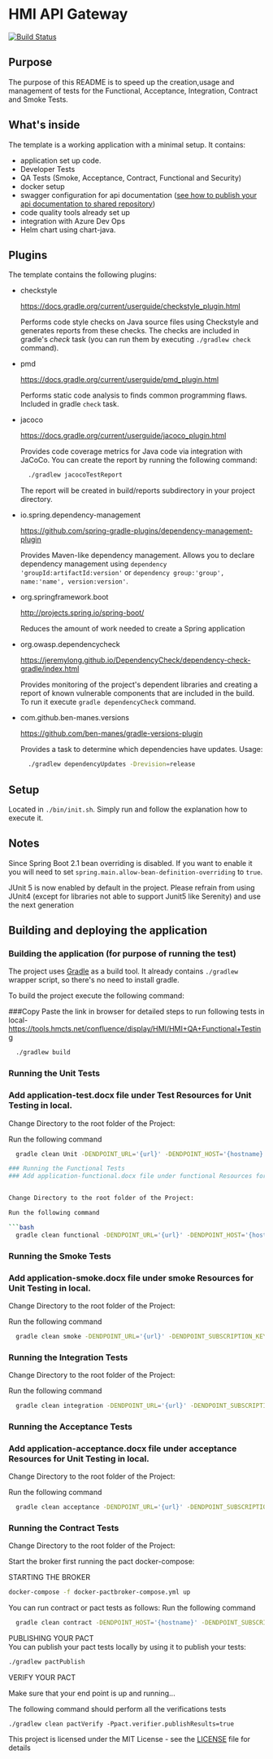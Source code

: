 # HMI API Gateway

[![Build Status](https://dev.azure.com/hmcts/Shared%20Services/_apis/build/status/hmcts.hmi-api-gateway-fh?branchName=master)](https://dev.azure.com/hmcts/Shared%20Services/_build/latest?definitionId=356&branchName=master)

## Purpose

The purpose of this README is to speed up the creation,usage and management of tests for the Functional,
Acceptance, Integration, Contract and Smoke Tests.

## What's inside

The template is a working application with a minimal setup. It contains:
 * application set up code.
 * Developer Tests
 * QA Tests (Smoke, Acceptance, Contract, Functional and Security)
 * docker setup
 * swagger configuration for api documentation ([see how to publish your api documentation to shared repository](https://github.com/hmcts/reform-api-docs#publish-swagger-docs))
 * code quality tools already set up
 * integration with Azure Dev Ops
 * Helm chart using chart-java.


## Plugins

The template contains the following plugins:

  * checkstyle

    https://docs.gradle.org/current/userguide/checkstyle_plugin.html

    Performs code style checks on Java source files using Checkstyle and generates reports from these checks.
    The checks are included in gradle's *check* task (you can run them by executing `./gradlew check` command).

  * pmd

    https://docs.gradle.org/current/userguide/pmd_plugin.html

    Performs static code analysis to finds common programming flaws. Included in gradle `check` task.


  * jacoco

    https://docs.gradle.org/current/userguide/jacoco_plugin.html

    Provides code coverage metrics for Java code via integration with JaCoCo.
    You can create the report by running the following command:

    ```bash
      ./gradlew jacocoTestReport
    ```

    The report will be created in build/reports subdirectory in your project directory.

  * io.spring.dependency-management

    https://github.com/spring-gradle-plugins/dependency-management-plugin

    Provides Maven-like dependency management. Allows you to declare dependency management
    using `dependency 'groupId:artifactId:version'`
    or `dependency group:'group', name:'name', version:version'`.

  * org.springframework.boot

    http://projects.spring.io/spring-boot/

    Reduces the amount of work needed to create a Spring application

  * org.owasp.dependencycheck

    https://jeremylong.github.io/DependencyCheck/dependency-check-gradle/index.html

    Provides monitoring of the project's dependent libraries and creating a report
    of known vulnerable components that are included in the build. To run it
    execute `gradle dependencyCheck` command.

  * com.github.ben-manes.versions

    https://github.com/ben-manes/gradle-versions-plugin

    Provides a task to determine which dependencies have updates. Usage:

    ```bash
      ./gradlew dependencyUpdates -Drevision=release
    ```

## Setup

Located in `./bin/init.sh`. Simply run and follow the explanation how to execute it.

## Notes

Since Spring Boot 2.1 bean overriding is disabled. If you want to enable it you will need to set `spring.main.allow-bean-definition-overriding` to `true`.

JUnit 5 is now enabled by default in the project. Please refrain from using JUnit4
(except for libraries not able to support Junit5 like Serenity) 
and use the next generation

## Building and deploying the application

### Building the application (for purpose of running the test)

The project uses [Gradle](https://gradle.org) as a build tool. It already contains
`./gradlew` wrapper script, so there's no need to install gradle.

To build the project execute the following command:

###Copy Paste the link in browser for detailed steps to run following tests in local-https://tools.hmcts.net/confluence/display/HMI/HMI+QA+Functional+Testing

```bash
  ./gradlew build
```
### Running the Unit Tests
### Add application-test.docx file under Test Resources for Unit Testing in local.

Change Directory to the root folder of the Project:

Run the following command

```bash
  gradle clean Unit -DENDPOINT_URL='{url}' -DENDPOINT_HOST='{hostname}' -DENDPOINT_SUBSCRIPTION_KEY={subscriptonKey} -DAPI_LOG_LEVEL=OFF

### Running the Functional Tests
### Add application-functional.docx file under functional Resources for Unit Testing in local.


Change Directory to the root folder of the Project:

Run the following command

```bash
  gradle clean functional -DENDPOINT_URL='{url}' -DENDPOINT_HOST='{hostname}' -DENDPOINT_SUBSCRIPTION_KEY={subscriptonKey} -DAPI_LOG_LEVEL=OFF
```

### Running the Smoke Tests
### Add application-smoke.docx file under smoke Resources for Unit Testing in local.


Change Directory to the root folder of the Project:

Run the following command

```bash
  gradle clean smoke -DENDPOINT_URL='{url}' -DENDPOINT_SUBSCRIPTION_KEY={subscriptonKey} -DAPI_LOG_LEVEL=DEBUG
```

### Running the Integration Tests

Change Directory to the root folder of the Project:

Run the following command

```bash
  gradle clean integration -DENDPOINT_URL='{url}' -DENDPOINT_SUBSCRIPTION_KEY={subscriptonKey}
```
### Running the Acceptance Tests
### Add application-acceptance.docx file under acceptance Resources for Unit Testing in local.


Change Directory to the root folder of the Project:

Run the following command

```bash
  gradle clean acceptance -DENDPOINT_URL='{url}' -DENDPOINT_SUBSCRIPTION_KEY={subscriptonKey} -DAPI_LOG_LEVEL=DEBUG
```

### Running the Contract Tests

Change Directory to the root folder of the Project:

Start the broker first running the pact docker-compose: 

STARTING THE BROKER
```bash
docker-compose -f docker-pactbroker-compose.yml up
```

You can run contract or pact tests as follows:
Run the following command

```bash
  gradle clean contract -DENDPOINT_HOST='{hostname}' -DENDPOINT_SUBSCRIPTION_KEY={subscriptonKey} -DAPI_LOG_LEVEL=OFF
```

PUBLISHING YOUR PACT    
You can publish your pact tests locally by using it to publish your tests:

```bash
./gradlew pactPublish
```

VERIFY YOUR PACT

Make sure that your end point is up and running...

The following command should perform all the verifications tests

```
./gradlew clean pactVerify -Ppact.verifier.publishResults=true
```

This project is licensed under the MIT License - see the [LICENSE](LICENSE) file for details

